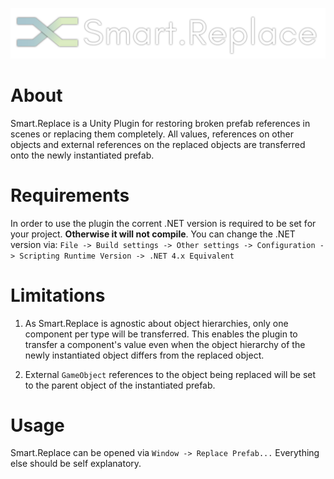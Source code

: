 ![alt text](https://raw.githubusercontent.com/Moolt/SmartReplace/master/logo.png "logo")

# About
Smart.Replace is a Unity Plugin for restoring broken prefab references in scenes or replacing them completely.
All values, references on other objects and external references on the replaced objects are transferred onto the newly instantiated prefab.

# Requirements
In order to use the plugin the corrent .NET version is required to be set for your project. **Otherwise it will not compile**.
You can change the .NET version via: ```File -> Build settings -> Other settings -> Configuration -> Scripting Runtime Version -> .NET 4.x Equivalent```

# Limitations
1. As Smart.Replace is agnostic about object hierarchies, only one component per type will be transferred. This enables the plugin to transfer a component's value even when the object hierarchy of the newly instantiated object differs from the replaced object.

2. External ```GameObject``` references to the object being replaced will be set to the parent object of the instantiated prefab.

# Usage
Smart.Replace can be opened via ```Window -> Replace Prefab...```
Everything else should be self explanatory.
